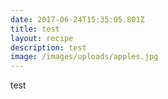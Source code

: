 ```yaml
---
date: 2017-06-24T15:35:05.801Z
title: test
layout: recipe
description: test
image: /images/uploads/apples.jpg
---
```

test
